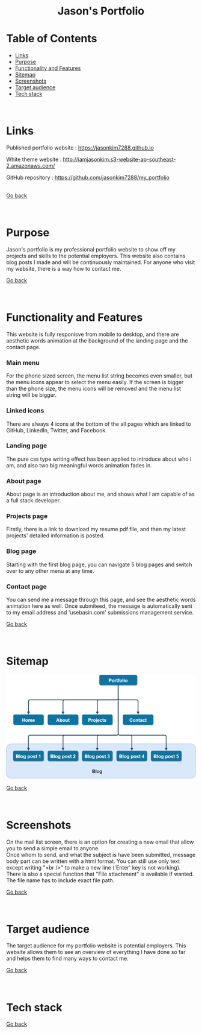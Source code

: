 <h1 align="center"> Jason's Portfolio
</h1>

# Table of Contents
* [Links](#Links)
* [Purpose](#Purpose)
* [Functionality and Features](#Functionality-and-Features)
* [Sitemap](#Sitemap)
* [Screenshots](#Screenshots)
* [Target audience](#Target-audience)
* [Tech stack](#Tech-stack)
<br /><br /><br />

# Links
Published portfolio website : https://jasonkim7288.github.io

White theme website : http://iamjasonkim.s3-website-ap-southeast-2.amazonaws.com/

GitHub repository :  https://github.com/jasonkim7288/my_portfolio<br /><br />

[Go back](#table-of-contents)<br /><br /><br />

# Purpose
Jason's portfolio is my professional portfolio website to show off my projects and skills to the potential employers. This website also contains blog posts I made and will be continuously maintained. For anyone who visit my website, there is a way how to contact me.<br />

[Go back](#table-of-contents)<br /><br /><br />

# Functionality and Features

This website is fully responisve from mobile to desktop, and there are aesthetic words animation at the background of the landing page and the contact page. <br /> 

### Main menu
For the phone sized screen, the menu list string becomes even smaller, but the menu icons appear to select the menu easily. If the screen is bigger than the phone size, the menu icons will be removed and the menu list string will be bigger.

### Linked icons
There are always 4 icons at the bottom of the all pages which are linked to GitHub, LinkedIn, Twitter, and Facebook.

### Landing page
The pure css type writing effect has been applied to introduce about who I am, and also two big meaningful words animation fades in.

### About page
About page is an introduction about me, and shows what I am capable of as a full stack developer.

### Projects page
Firstly, there is a link to download my resume pdf file, and then my latest projects' detailed information is posted.

### Blog page
Starting with the first blog page, you can navigate 5 blog pages and switch over to any other menu at any time.

### Contact page
You can send me a message through this page, and see the aesthetic words animation here as well. Once submiteed, the message is automatically sent to my email address and 'usebasin.com' submissions management service.

[Go back](#table-of-contents)<br /><br /><br />

# Sitemap
![Sitemap](docs/sitemap.png)

[Go back](#table-of-contents)<br /><br /><br />

# Screenshots
On the mail list screen, there is an option for creating a new email that allow you to send a simple email to anyone.<br />
Once whom to send, and what the subject is have been submitted, message body part can be written with a html format. You can still use only text except writing "\<br />" to make a new line ('Enter' key is not working).<br />
There is also a special function that "File attachment" is available if wanted. The file name has to include exact file path.

[Go back](#table-of-contents)<br /><br /><br />

# Target audience
The target audience for my portfolio website is potential employers. This website allows them to see an overview of everything I have done so far and helps them to find many ways to contact me.

[Go back](#table-of-contents)<br /><br /><br />

# Tech stack



[Go back](#table-of-contents)<br /><br /><br />
